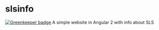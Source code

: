 # slsinfo

[![Greenkeeper badge](https://badges.greenkeeper.io/ibujs/slsinfo.svg)](https://greenkeeper.io/)
A simple website in Angular 2 with info about SLS
